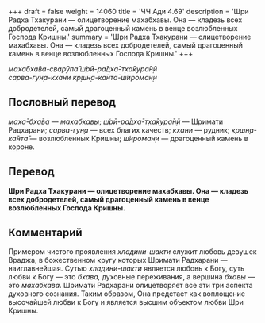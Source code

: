 +++
draft = false
weight = 14060
title = 'ЧЧ Ади 4.69'
description = 'Шри Радха Тхакурани — олицетворение махабхавы. Она — кладезь всех добродетелей, самый драгоценный камень в венце возлюбленных Господа Кришны.'
summary = 'Шри Радха Тхакурани — олицетворение махабхавы. Она — кладезь всех добродетелей, самый драгоценный камень в венце возлюбленных Господа Кришны.'
+++

_маха̄бха̄ва-сварӯпа̄ ш́рӣ-ра̄дха̄-т̣ха̄кура̄н̣ӣ  
сарва-гун̣а-кхани кр̣шн̣а-ка̄нта̄-ш́ироман̣и_

## Пословный перевод

_маха̄_\-_бха̄ва_ — _махабхавы_; _ш́рӣ_\-_ра̄дха̄_\-_т̣ха̄кура̄н̣ӣ_ — Шримати Радхарани; _сарва_\-_гун̣а_ — всех благих качеств; _кхани_ — рудник; _кр̣шн̣а_\-_ка̄нта̄_ — возлюбленных Кришны; _ш́ироман̣и_ — драгоценный камень в короне.

## Перевод

**Шри Радха Тхакурани — олицетворение махабхавы. Она — кладезь всех добродетелей, самый драгоценный камень в венце возлюбленных Господа Кришны.**

## Комментарий

Примером чистого проявления _хладини-шакти_ служит любовь девушек Враджа, в божественном кругу которых Шримати Радхарани — наиглавнейшая. Сутью _хладини-шакти_ является любовь к Богу, суть любви к Богу — это _бхава,_ духовные переживания, а вершина _бхавы_ — это _махабхава_. Шримати Радхарани олицетворяет все эти три аспекта духовного сознания. Таким образом, Она предстает как воплощение высочайшей любви к Богу и является высшим объектом любви Шри Кришны.
